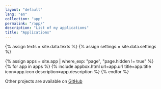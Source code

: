 ```yaml
---
layout: "default"
lang: "en"
collection: "app"
permalink: "/app/"
description: "List of my applications"
title: "Applications"
---
```

{% assign texts = site.data.texts %}
{% assign settings = site.data.settings %}

<section>
  {% assign apps = site.app | where_exp: "page", "page.hidden != true" %}
  {% for app in apps %}
  {% include appbox.html url=app.url title=app.title icon=app.icon description=app.description %}
  {% endfor %}
</section>

Other projects are available on [GitHub](https://github.com/Cizzuk?tab=repositories)
